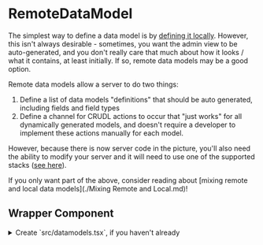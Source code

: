 # RemoteDataModel

The simplest way to define a data model is by [defining it locally](./DataModel.md). However, this
isn't always desirable - sometimes, you want the admin view to be auto-generated, and you don't
really care that much about how it looks / what it contains, at least initially. If so, remote data
models may be a good option.

Remote data models allow a server to do two things:
1. Define a list of data models "definitions" that should be auto generated, including fields and
   field types
2. Define a channel for CRUDL actions to occur that "just works" for all dynamically generated
   models, and doesn't require a developer to implement these actions manually for each model.

However, because there is now server code in the picture, you'll also need the ability to modify
your server and it will need to use one of the supported stacks ([see here](./getting-started/initial.md#server-driven)).

If you only want part of the above, consider reading about [mixing remote and local data models](./Mixing Remote and Local.md)!

## Wrapper Component
<details>
<summary>Create `src/datamodels.tsx`, if you haven't already</summary>

Data Models are defined at the top level of the project, within a wrapper component. If you haven't
already, create a file called `src/datamodels.tsx` and put this inside (note this assumes next.js,
make the relevant changes if you are using a different tool):
```typescript
import { useRouter } from 'next/router';

import {
  DataModels,
  AdminContextProvider,
  queryParameterStateCache,
} from '@/admin';

export default function AllDataModels({ children }: { children: React.ReactNode}) {
  return (
    <div style={{ padding: 8 }}>
      <AdminContextProvider stateCache={queryParameterStateCache} nextRouter={useRouter()}>
        <DataModels>
          {/* Put all data models here! */}

          {children}
        </DataModels>
      </AdminContextProvider>
    </div>
  );
}
```

Now, anytime you implement an admin-related page, surround the admin specific components in
`<AllDataModels> {/* ... */} </AllDataModels`.

</summary>

## Code example
For a more through explanation, follow the [getting started guide](./getting-started/initial.md).

### Next.js + TRPC + Prisma

Client side - add this to your `src/datamodels.tsx` global wrapper component:
```typescript
import { api } from "@/utils/api";

// 1. Set up a "remote data model client" that communicates with the server over trpc.
const { fetchRemoteDataModels } = useGenerateRemoteDataModelsTRPCClient(
  api,

  // NOTE: for older versions of trpc, this should be `api.useContext()`
  api.useUtils(),

  // NOTE: This is a path to the place the corresponding trpc router is mounted.
  // This default value matches with what will be configured later in this guide.
  // `api.foo.bar.baz.(mounted router)` would be represented as `['foo', 'bar', 'baz']`
  ['admin'],
);

<AdminContextProvider stateCache={queryParameterStateCache} nextRouter={useRouter()}>
  {/* 2. Give the data models provider the way to get remote data models */}
  <DataModels fetchRemoteDataModels={fetchRemoteDataModels}>
    {/* 3. Include all remote data models in the admin interface */}
    <RemoteDataModels />

    {children}
  </DataModels>
</AdminContextProvider>
```

Server side - add this to your main trpc router:
```typescript
import prisma from "@prisma/client";

import { generateRemoteDataModelsTRPCRouter } from "@/admin/remote-data-model-adapters/protocols/trpc";
import PrismaRemoteDataModelProvider from "@/admin/remote-data-model-adapters/datastores/prisma";

import { createTRPCRouter, publicProcedure } from "@/server/api/trpc";

export const appRouter = createTRPCRouter({
  /* NOTE: preexisting trpc routers go here! */

  // This custom router backs the admin interface and allows CRUD interactions
  // to be performed on all database tables.
  admin: createTRPCRouter(
    generateRemoteDataModelsTRPCRouter(
      // NOTE: this default value is not handling auth currently, which means any user can make
      // arbitrary changes to your database! THIS IS INSECURE! DO NOT DEPLOY THIS INTO PRODUCTION!
      publicProcedure,
      // To handle auth, do something like this:
      // publicProcedure.use(({ next, ctx }) => {
      //   // Check `ctx` here, and throw a `TRPCError` if the user shouldn't be given access.
      // }),

      // Connect over this interface to prisma!
      // Note that if you were using a different ORM tool, this is where you'd plug that in!
      PrismaRemoteDataModelProvider(prisma),
    ),
  ),
});

// export type definition of API
export type AppRouter = typeof appRouter;
```

## Generic React App / Express / Prisma

Client side - add this to your `src/datamodels.tsx` global wrapper component:
```typescript
import { api } from "@/utils/api";
import { useGenerateRemoteDataModelsRestEndpoints } from 'admin/remote-data-model-adapters/protocols/rest';

// 1. Set up a "remote data model client" that communicates with the server over trpc.
const { fetchRemoteDataModels } = useGenerateRemoteDataModelsRestEndpoints(
  // REST API base url:
  "http://path-to-my-server.com:8000/api/v1/admin",

  // If you'd like to inject custom headers / modify the request before it gets sent, you can
  // override the `fetch` function this uses here:
  // (url: string, options?: RequestInit) => fetch(url, {...options, headers: {...options.headers, 'Authorization': 'Bearer mytoken'}})

  // General options:
  // {
  //   // Defaults to true - if false, skips fetching a list of datamodel definitions
  //   // This allows you to use this client with a generic rest api
  //   fetchDefinitions: true,
  //
  //   // Defaults to 'PATCH' - allows one to customize the method that gets used when making
  //   // a request to update a data model, so that you can use this client with a pre-existing
  //   // generic rest api.
  //   updateRequestMethod: 'PATCH'
  // }
);

<AdminContextProvider stateCache={queryParameterStateCache} nextRouter={useRouter()}>
  {/* 2. Give the data models provider the way to get remote data models */}
  <DataModels fetchRemoteDataModels={fetchRemoteDataModels}>
    {/* 3. Include all remote data models in the admin interface */}
    <RemoteDataModels />

    {children}
  </DataModels>
</AdminContextProvider>
```

Server side - add this to your express routes:
```typescript
import express from 'express';
import prisma from '@prisma/client';

import { generateRemoteDataModelsRestEndpoints } from 'admin/remote-data-model-adapters/protocols/rest';
import PrismaRemoteDataModelProvider from 'admin/remote-data-model-adapters/datastores/prisma';

const app = express();

// ...

// This custom middleware backs the admin interface and allows CRUD interactions
// to be performed on all database tables.
app.use(
  '/api/v1/admin',
  generateRemoteDataModelsRestEndpoints(PrismaRemoteDataModelProvider(prisma)),
);

// ...

app.listen(8000);
```
